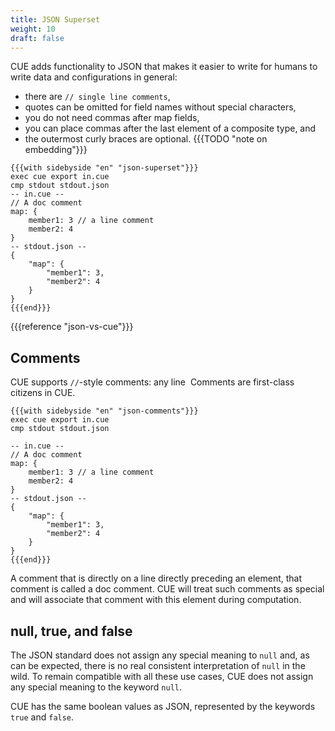 ```yaml
---
title: JSON Superset
weight: 10
draft: false
---
```


CUE adds functionality to JSON that makes it easier to write for humans to write
data and configurations in general:

- there are `// single line comments`,
- quotes can be omitted for field names without special characters,
- you do not need commas after map fields,
- you can place commas after the last element of a composite type, and
- the outermost curly braces are optional. {{{TODO "note on embedding"}}}

```coq
{{{with sidebyside "en" "json-superset"}}}
exec cue export in.cue
cmp stdout stdout.json
-- in.cue --
// A doc comment
map: {
	member1: 3 // a line comment
	member2: 4
}
-- stdout.json --
{
    "map": {
        "member1": 3,
        "member2": 4
    }
}
{{{end}}}
```

{{{reference "json-vs-cue"}}}

<!-- TODO: Also useful for defining data: embedding, builtins, … -->

## Comments

CUE supports `//`-style comments: any line  Comments are first-class citizens in
CUE.

```coq
{{{with sidebyside "en" "json-comments"}}}
exec cue export in.cue
cmp stdout stdout.json

-- in.cue --
// A doc comment
map: {
	member1: 3 // a line comment
	member2: 4
}
-- stdout.json --
{
    "map": {
        "member1": 3,
        "member2": 4
    }
}
{{{end}}}
```

A comment that is directly on a line directly preceding an element, that comment
is called a doc comment. CUE will treat such comments as special and will
associate that comment with this element during computation.

## null, true, and false

The JSON standard does not assign any special meaning to `null` and, as can be
expected, there is no real consistent interpretation of `null` in the wild. To
remain compatible with all these use cases, CUE does not assign any special
meaning to the keyword `null`.

CUE has the same boolean values as JSON, represented by the keywords `true` and
`false`.
